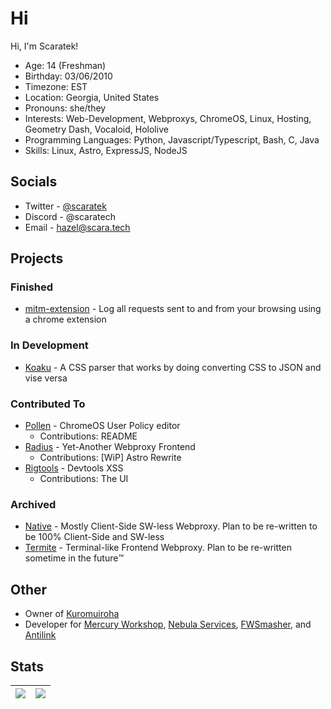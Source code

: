 # Hi
Hi, I'm Scaratek!
- Age: 14 (Freshman)
- Birthday: 03/06/2010
- Timezone: EST
- Location: Georgia, United States
- Pronouns: she/they
- Interests: Web-Development, Webproxys, ChromeOS, Linux, Hosting, Geometry Dash, Vocaloid, Hololive
- Programming Languages: Python, Javascript/Typescript, Bash, C, Java
- Skills: Linux, Astro, ExpressJS, NodeJS

## Socials
- Twitter - [@scaratek](https://x.com/scaratek)
- Discord - @scaratech
- Email - hazel@scara.tech

## Projects
### Finished
- [mitm-extension](https://github.com/scaratech/mitm-extension) - Log all requests sent to and from your browsing using a chrome extension
### In Development
- [Koaku](https://github.com/scaratech/koaku) - A CSS parser that works by doing converting CSS to JSON and vise versa
### Contributed To
- [Pollen](https://github.com/mercuryworkshop/pollen) - ChromeOS User Policy editor
  - Contributions: README
- [Radius](https://github.com/radiusproxy/radius) - Yet-Another Webproxy Frontend
  - Contributions: [WiP] Astro Rewrite
- [Rigtools](https://github.com/fwsmasher/rigtools) - Devtools XSS
  - Contributions: The UI
### Archived
- [Native](https://github.com/scaratech/native) - Mostly Client-Side SW-less Webproxy. Plan to be re-written to be 100% Client-Side and SW-less
- [Termite](https://github.com/scaratech/termite) - Terminal-like Frontend Webproxy. Plan to be re-written sometime in the future:tm:

## Other
- Owner of [Kuromuiroha](https://kuromu.scara.tech)
- Developer for [Mercury Workshop](https://mercuryworks.shop), [Nebula Services](https://github.com/nebulaservices), [FWSmasher](https://github.com/FWSmasher), and [Antilink](https://github.com/anti-link)

## Stats
![](https://github-readme-stats.vercel.app/api?username=scaratech&theme=dracula&show_icons=true&hide_border=true&count_private=true) | ![](https://github-readme-stats.vercel.app/api/top-langs/?username=scaratech&theme=dracula&show_icons=true&hide_border=true&layout=compact) |
| --- | --- |
